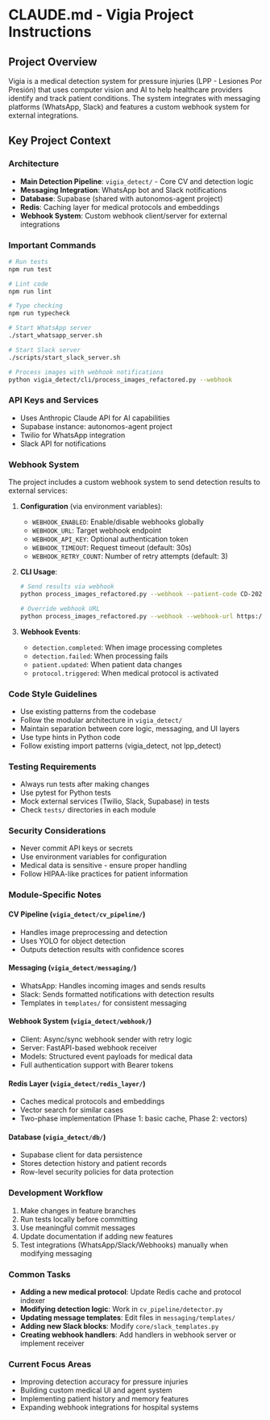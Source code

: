 # CLAUDE.md - Vigia Project Instructions

## Project Overview
Vigia is a medical detection system for pressure injuries (LPP - Lesiones Por Presión) that uses computer vision and AI to help healthcare providers identify and track patient conditions. The system integrates with messaging platforms (WhatsApp, Slack) and features a custom webhook system for external integrations.

## Key Project Context

### Architecture
- **Main Detection Pipeline**: `vigia_detect/` - Core CV and detection logic
- **Messaging Integration**: WhatsApp bot and Slack notifications
- **Database**: Supabase (shared with autonomos-agent project)
- **Redis**: Caching layer for medical protocols and embeddings
- **Webhook System**: Custom webhook client/server for external integrations

### Important Commands
```bash
# Run tests
npm run test

# Lint code
npm run lint

# Type checking
npm run typecheck

# Start WhatsApp server
./start_whatsapp_server.sh

# Start Slack server
./scripts/start_slack_server.sh

# Process images with webhook notifications
python vigia_detect/cli/process_images_refactored.py --webhook
```

### API Keys and Services
- Uses Anthropic Claude API for AI capabilities
- Supabase instance: autonomos-agent project
- Twilio for WhatsApp integration
- Slack API for notifications

### Webhook System
The project includes a custom webhook system to send detection results to external services:

1. **Configuration** (via environment variables):
   - `WEBHOOK_ENABLED`: Enable/disable webhooks globally
   - `WEBHOOK_URL`: Target webhook endpoint
   - `WEBHOOK_API_KEY`: Optional authentication token
   - `WEBHOOK_TIMEOUT`: Request timeout (default: 30s)
   - `WEBHOOK_RETRY_COUNT`: Number of retry attempts (default: 3)

2. **CLI Usage**:
   ```bash
   # Send results via webhook
   python process_images_refactored.py --webhook --patient-code CD-2025-001
   
   # Override webhook URL
   python process_images_refactored.py --webhook --webhook-url https://api.example.com/webhook
   ```

3. **Webhook Events**:
   - `detection.completed`: When image processing completes
   - `detection.failed`: When processing fails
   - `patient.updated`: When patient data changes
   - `protocol.triggered`: When medical protocol is activated

### Code Style Guidelines
- Use existing patterns from the codebase
- Follow the modular architecture in `vigia_detect/`
- Maintain separation between core logic, messaging, and UI layers
- Use type hints in Python code
- Follow existing import patterns (vigia_detect, not lpp_detect)

### Testing Requirements
- Always run tests after making changes
- Use pytest for Python tests
- Mock external services (Twilio, Slack, Supabase) in tests
- Check `tests/` directories in each module

### Security Considerations
- Never commit API keys or secrets
- Use environment variables for configuration
- Medical data is sensitive - ensure proper handling
- Follow HIPAA-like practices for patient information

### Module-Specific Notes

#### CV Pipeline (`vigia_detect/cv_pipeline/`)
- Handles image preprocessing and detection
- Uses YOLO for object detection
- Outputs detection results with confidence scores

#### Messaging (`vigia_detect/messaging/`)
- WhatsApp: Handles incoming images and sends results
- Slack: Sends formatted notifications with detection results
- Templates in `templates/` for consistent messaging

#### Webhook System (`vigia_detect/webhook/`)
- Client: Async/sync webhook sender with retry logic
- Server: FastAPI-based webhook receiver
- Models: Structured event payloads for medical data
- Full authentication support with Bearer tokens

#### Redis Layer (`vigia_detect/redis_layer/`)
- Caches medical protocols and embeddings
- Vector search for similar cases
- Two-phase implementation (Phase 1: basic cache, Phase 2: vectors)

#### Database (`vigia_detect/db/`)
- Supabase client for data persistence
- Stores detection history and patient records
- Row-level security policies for data protection

### Development Workflow
1. Make changes in feature branches
2. Run tests locally before committing
3. Use meaningful commit messages
4. Update documentation if adding new features
5. Test integrations (WhatsApp/Slack/Webhooks) manually when modifying messaging

### Common Tasks
- **Adding a new medical protocol**: Update Redis cache and protocol indexer
- **Modifying detection logic**: Work in `cv_pipeline/detector.py`
- **Updating message templates**: Edit files in `messaging/templates/`
- **Adding new Slack blocks**: Modify `core/slack_templates.py`
- **Creating webhook handlers**: Add handlers in webhook server or implement receiver

### Current Focus Areas
- Improving detection accuracy for pressure injuries
- Building custom medical UI and agent system
- Implementing patient history and memory features
- Expanding webhook integrations for hospital systems